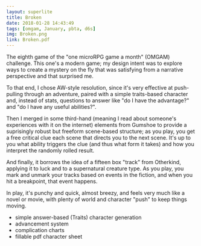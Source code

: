 ```yaml
---
layout: superlite
title: Broken
date: 2018-01-28 14:43:49
tags: [omgam, January, pbta, d6s]
img: Broken.png
link: Broken.pdf
---
```


The eighth game of the "one microRPG game a month" (OMGAM) challenge. This one's a modern game; my design intent was to explore ways to create a mystery on the fly that was satisfying from a narrative perspective and that surprised me.

To that end, I chose AW-style resolution, since it's very effective at push-pulling through an adventure, paired with a simple traits-based character and, instead of stats, questions to answer like "do I have the advantage?" and "do I have any useful abilities?".

Then I merged in some third-hand (meaning I read about someone's experiences with it on the internet) elements from Gumshoe to provide a suprisingly robust but freeform scene-based structure; as you play, you get a free critical clue each scene that directs you to the next scene. It's up to you what ability triggers the clue (and thus what form it takes) and how you interpret the randomly rolled result.

And finally, it borrows the idea of a fifteen box "track" from Otherkind, applying it to luck and to a supernatural creature type. As you play, you mark and unmark your tracks based on events in the fiction, and when you hit a breakpoint, that event happens.

In play, it's punchy and quick, almost breezy, and feels very much like a novel or movie, with plenty of world and character "push" to keep things moving.

* simple answer-based (Traits) character generation
* advancement system
* complication charts
* fillable pdf character sheet
